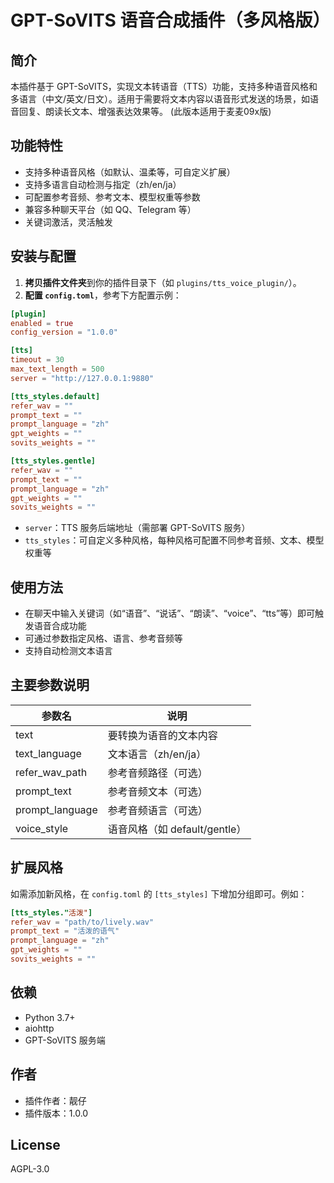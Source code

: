 # GPT-SoVITS 语音合成插件（多风格版）

## 简介
本插件基于 GPT-SoVITS，实现文本转语音（TTS）功能，支持多种语音风格和多语言（中文/英文/日文）。适用于需要将文本内容以语音形式发送的场景，如语音回复、朗读长文本、增强表达效果等。
(此版本适用于麦麦09x版)
## 功能特性
- 支持多种语音风格（如默认、温柔等，可自定义扩展）
- 支持多语言自动检测与指定（zh/en/ja）
- 可配置参考音频、参考文本、模型权重等参数
- 兼容多种聊天平台（如 QQ、Telegram 等）
- 关键词激活，灵活触发

## 安装与配置
1. **拷贝插件文件夹**到你的插件目录下（如 `plugins/tts_voice_plugin/`）。
2. **配置 `config.toml`**，参考下方配置示例：

```toml
[plugin]
enabled = true
config_version = "1.0.0"

[tts]
timeout = 30
max_text_length = 500
server = "http://127.0.0.1:9880"

[tts_styles.default]
refer_wav = ""
prompt_text = ""
prompt_language = "zh"
gpt_weights = ""
sovits_weights = ""

[tts_styles.gentle]
refer_wav = ""
prompt_text = ""
prompt_language = "zh"
gpt_weights = ""
sovits_weights = ""
```

- `server`：TTS 服务后端地址（需部署 GPT-SoVITS 服务）
- `tts_styles`：可自定义多种风格，每种风格可配置不同参考音频、文本、模型权重等

## 使用方法
- 在聊天中输入关键词（如“语音”、“说话”、“朗读”、“voice”、“tts”等）即可触发语音合成功能
- 可通过参数指定风格、语言、参考音频等
- 支持自动检测文本语言

## 主要参数说明
| 参数名           | 说明                       |
|------------------|----------------------------|
| text             | 要转换为语音的文本内容     |
| text_language    | 文本语言（zh/en/ja）       |
| refer_wav_path   | 参考音频路径（可选）       |
| prompt_text      | 参考音频文本（可选）       |
| prompt_language  | 参考音频语言（可选）       |
| voice_style      | 语音风格（如 default/gentle）|

## 扩展风格
如需添加新风格，在 `config.toml` 的 `[tts_styles]` 下增加分组即可。例如：

```toml
[tts_styles."活泼"]
refer_wav = "path/to/lively.wav"
prompt_text = "活泼的语气"
prompt_language = "zh"
gpt_weights = ""
sovits_weights = ""
```

## 依赖
- Python 3.7+
- aiohttp
- GPT-SoVITS 服务端

## 作者
- 插件作者：靓仔
- 插件版本：1.0.0

## License
AGPL-3.0
